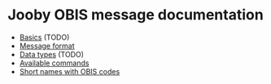 # Jooby OBIS message documentation

- [Basics](./basics.md) (TODO)
- [Message format](./message.md)
- [Data types](./types.md) (TODO)
- [Available commands](./commands/readme.md)
- [Short names with OBIS codes](./short-names.md)
